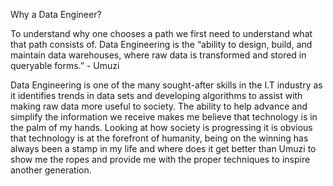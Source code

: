 Why a Data Engineer?

To understand why one chooses a path we first need to understand what that path consists of. Data Engineering is the “ability to design, build, and maintain data warehouses, where raw data is transformed and stored in queryable forms.” - Umuzi

Data Engineering is one of the many sought-after skills in the I.T industry as it identifies trends in data sets and developing algorithms to assist with making raw data more useful to society. The ability to help advance and simplify the information we receive makes me believe that technology is in the palm of my hands. Looking at how society is progressing it is obvious that technology is at the forefront of humanity, being on the winning has always been a stamp in my life and where does it get better than Umuzi to show me the ropes and provide me with the proper techniques to inspire another generation.
